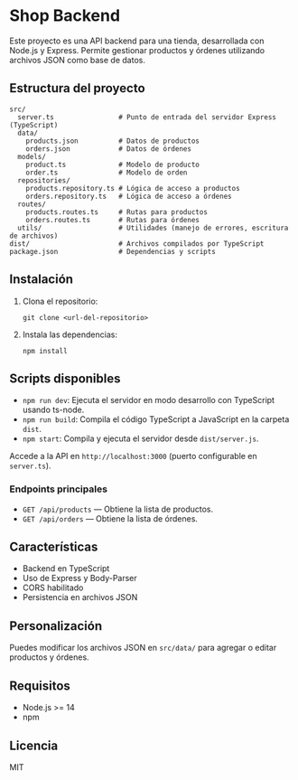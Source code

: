 # Shop Backend

Este proyecto es una API backend para una tienda, desarrollada con Node.js y Express. Permite gestionar productos y órdenes utilizando archivos JSON como base de datos.

## Estructura del proyecto

```
src/
  server.ts                # Punto de entrada del servidor Express (TypeScript)
  data/
    products.json          # Datos de productos
    orders.json            # Datos de órdenes
  models/
    product.ts             # Modelo de producto
    order.ts               # Modelo de orden
  repositories/
    products.repository.ts # Lógica de acceso a productos
    orders.repository.ts   # Lógica de acceso a órdenes
  routes/
    products.routes.ts     # Rutas para productos
    orders.routes.ts       # Rutas para órdenes
  utils/                   # Utilidades (manejo de errores, escritura de archivos)
dist/                      # Archivos compilados por TypeScript
package.json               # Dependencias y scripts
```

## Instalación

1. Clona el repositorio:
   ```
   git clone <url-del-repositorio>
   ```
2. Instala las dependencias:
   ```
   npm install
   ```

## Scripts disponibles

- `npm run dev`: Ejecuta el servidor en modo desarrollo con TypeScript usando ts-node.
- `npm run build`: Compila el código TypeScript a JavaScript en la carpeta `dist`.
- `npm start`: Compila y ejecuta el servidor desde `dist/server.js`.

Accede a la API en `http://localhost:3000` (puerto configurable en `server.ts`).

### Endpoints principales

- `GET /api/products` — Obtiene la lista de productos.
- `GET /api/orders` — Obtiene la lista de órdenes.

## Características

- Backend en TypeScript
- Uso de Express y Body-Parser
- CORS habilitado
- Persistencia en archivos JSON

## Personalización

Puedes modificar los archivos JSON en `src/data/` para agregar o editar productos y órdenes.

## Requisitos

- Node.js >= 14
- npm

## Licencia

MIT
